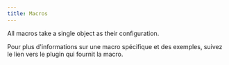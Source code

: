 ```yaml
---
title: Macros
---
```


<Note>All macros take a single object as their configuration. </Note>

<Tip>

Pour plus d'informations sur une macro spécifique et des exemples, suivez le lien vers le plugin qui fournit la macro.

</Tip>

<ReadMore title="List of macros" />

